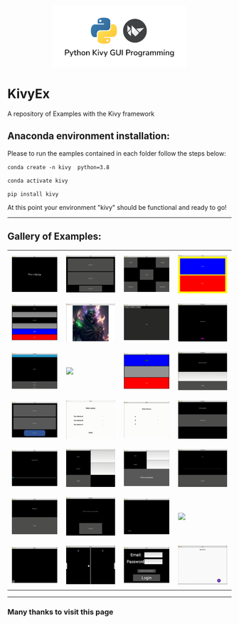 <div style="text-align: center"><img src="SRC/Title.png" width="300" /></div>

# KivyEx
A repository of Examples with the Kivy framework

## Anaconda environment installation:

Please to run the eamples contained in each folder follow the steps below:

```
conda create -n kivy  python=3.8
```

```
conda activate kivy
```

```
pip install kivy
```

At this point your environment "kivy" should be functional and ready to go!

---

## Gallery of Examples:

<div id="">
    <table>
        <tr>
            <td style="padding:10px">
        	    <a href=""><img src="SRC/media/1-basic.png" width="185"></a>
      	    </td>
            <td style="padding:10px">
            	<a href=""><img src="SRC/media/2-BoxLayout.gif" width="185"></a>
            </td>
            <td style="padding:10px">
            	<a href=""><img src="SRC/media/3-FloatLayout.gif" width="185"></a>
            </td>
            <td style="padding:10px">
            	<a href=""><img src="SRC/media/4-BackgroundColor.png" width="185"></a>
            </td>
        </tr>
        <tr>
            <td style="padding:10px">
        	    <a href=""><img src="SRC/media/5-Widgetproperties.png" width="185"></a>
      	    </td>
            <td style="padding:10px">
            	<a href=""><img src="SRC/media/6-Images.png" width="185"></a>
            </td>
            <td style="padding:10px">
            	<a href=""><img src="SRC/media/7-Tabs.gif" width="185"></a>
            </td>
            <td style="padding:10px">
            	<a href=""><img src="SRC/media/8-buttonimg.gif" width="185"></a>
            </td>
        </tr>
	    <tr>
    	    <td style="padding:10px">
        	    <a href=""><img src="SRC/media/9-Accordion.gif" width="185"></a>
      	    </td>
            <td style="padding:10px">
            	<a href=""><img src="SRC/media/10-carousel.gif" width="185"></a>
            </td>
            <td style="padding:10px">
            	<a href=""><img src="SRC/media/11-LabelColours.png" width="185"></a>
            </td>
            <td style="padding:10px">
            	<a href=""><img src="SRC/media/12-UpdateLabel.gif" width="185"></a>
            </td>
        </tr> 
        <tr>
            <td style="padding:10px">
        	    <a href=""><img src="SRC/media/13-RoundedButton.png" width="185"></a>
      	    </td>
            <td style="padding:10px">
            	<a href=""><img src="SRC/media/14-checkbox.gif" width="185"></a>
            </td>
            <td style="padding:10px">
            	<a href=""><img src="SRC/media/15-radiobutton.gif" width="185"></a>
            </td>
            <td style="padding:10px">
            	<a href=""><img src="SRC/media/16-dropdown.gif" width="185"></a>
            </td>
        </tr>
	    <tr>
    	    <td style="padding:10px">
        	    <a href=""><img src="SRC/media/17-sliders.gif" width="185"></a>
      	    </td>
            <td style="padding:10px">
            	<a href=""><img src="SRC/media/18-inputboxes.gif" width="185"></a>
            </td>
            <td style="padding:10px">
            	<a href=""><img src="SRC/media/19-OutputTerminal.png" width="185"></a>
            </td>
            <td style="padding:10px">
            	<a href=""><img src="SRC/media/20-progressBar.gif" width="185"></a>
            </td>
        </tr> 
        <tr>
            <td style="padding:10px">
        	    <a href=""><img src="SRC/media/21-popup.gif" width="185"></a>
      	    </td>
            <td style="padding:10px">
            	<a href=""><img src="SRC/media/22-animation.gif" width="185"></a>
            </td>
            <td style="padding:10px">
            	<a href=""><img src="SRC/media/23-Dragbox.gif" width="185"></a>
            </td>
            <td style="padding:10px">
            	<a href=""><img src="SRC/media/24-Calculator.gif" width="185"></a>
            </td>
        </tr>
	    <tr>
    	    <td style="padding:10px">
        	    <a href=""><img src="SRC/media/25-mypaint.gif" width="185"></a>
      	    </td>
            <td style="padding:10px">
            	<a href=""><img src="SRC/media/26-pingpong.gif" width="185"></a>
            </td>
            <td style="padding:10px">
            	<a href=""><img src="SRC/media/27-loginform.gif" width="185"></a>
            </td>
            <td style="padding:10px">
            	<a href=""><img src="SRC/media/28-TodoAppKivyMD.gif" width="185"></a>
            </td>
        </tr> 
    </table>
</div>

---

### **Many thanks to visit this page**